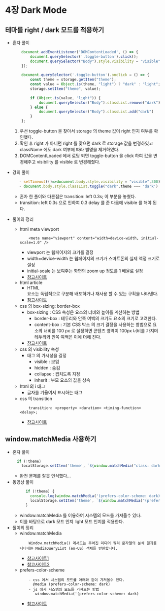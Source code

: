 # 4장 Dark Mode
## 테마를 right / dark 모드를 적용하기 
- 혼자 풀이
    ```javascript
        document.addEventListener('DOMContentLoaded', () => {
            document.querySelector('.toggle-button').click();
            document.querySelector("Body").style.visibility = "visible";
        });
        
        document.querySelector('.toggle-button').onclick = () => {
            const theme = storage.getItem("theme");
            const value = Object.is(theme, "light") ? "dark" : "light";
            storage.setItem("theme", value);
        
            if (Object.is(value, "light")) {
                document.querySelector("Body").classList.remove("dark")
            } else {
                document.querySelector("Body").classList.add("dark")
            }
        };
    ```
    1. 우선 toggle-button 을 찾아서 storage 의 theme 값이 right 인지 여부를 확인했다.
    2. 확인 후 right 가 아니면 right 를 맞으면 dark 로 storage 값을 변경하였고 className 에도 dark 여부에 따라 별명을 제거하였다.
    3. DOMContentLoaded 에서 로딩 되면 toggle-button 을 click 하여 값을 변경해주고 visibility 를 visible 로 변경해줬다.
- 강의 풀이
  ```javascript
     - setTimeout(()=>document.body.style.visibility = "visible",300);
     - document.body.style.classList.toggle("dark",theme === 'dark')
  ```
  - 혼자 한 풀이와 다른점은 transition: left 0.3s; 이 부분을 놓쳤다.
  - transition: left 0.3s 으로 인하여 0.3 delay 를 준 다음에 visible 를 해야 된다.
    
- 풀이외 정리
    - html meta viewport 
        ```text
            <meta name="viewport" content="width=device-width, initial-scale=1.0" />
        ```
        - viewport 는 웹페이지의 크기를 결정
        - width=device-width 는 웹페이지의 크기가 스마트폰의 실제 액정 크기로 설정
        - initial-scale 는 보여주는 화면의 zoom up 정도를 1 배율로 설정
        - [참고사이트]("https://dreamaz.tistory.com/364")
    - html article
        - HTML <article> 요소는 독립적으로 구분해 배포하거나 재사용 할 수 있는 구획을 나타낸다.
        - [참고사이트]("https://developer.mozilla.org/ko/docs/Web/HTML/Element/article")
    - css 의 box-sizing: border-box
        - box-sizing : CSS 속성은 요소의 너비와 높이를 계산하는 방법
            - border-box : 테두리와 안쪽 여백의 크기도 요소의 크기로 고려한다.
            - content-box : 기본 CSS 박스 의 크기 결정을 사용하는 방법으로 요소의 너비를 100 px 로 설정하면 콘텐츠 영역이 100px 너비를 가지며 테두리와 안쪽 여백은 이에 더해 진다.
        - [참고사이트]("https://developer.mozilla.org/ko/docs/Web/CSS/box-sizing")
    - css 의 visibility 속성
        - 태그 의 가시성을 결정 
            - visible : 보임
            - hidden : 숨김
            - collapse : 겹치도록 지정 
            - inherit : 부모 요소의 값을 상속
    - html 의 i 태그
        - 글자를 기율여서 표시하는 태그
    - css 의 transition
        ```text
            transition: <property> <duration> <timing-function> <delay>;
        ``` 
        - [참고사이트]("https://developer.mozilla.org/ko/docs/Web/CSS/CSS_Transitions/Using_CSS_transitions")
    
## window.matchMedia 사용하기
- 혼자 풀이
    ```javascript
      if (!theme)
        localStorage.setItem('theme', `${window.matchMedia("class: dark").matches ? "dark" : 'light'}`);
    ```
    - 완전 문제를 잘못 인식했다...
- 동영상 풀이
    ```javascript
          if (!theme) {
            console.log(window.matchMedia('(prefers-color-scheme: dark)').matches);
            localStorage.setItem('theme', `${window.matchMedia("(prefers-scheme: dark)").matches ? "dark" : 'light'}`);
          }
    ```
    - window.matchMedia 를 이용하여 시스템의 모드를 가져올수 있다. 
    - 이를 바탕으로 dark 모드 인지 light 모드 인지를 적용한다.
- 풀이외 정리
    - window.matchMedia 
        ```text
            Window.matchMedia() 메서드는 주어진 미디어 쿼리 문자열의 분석 결과를 나타내는 MediaQueryList (en-US) 객체를 반환합니다.
        ```
        - [참고사이트1]("https://developer.mozilla.org/ko/docs/Web/API/Window/matchMedia")
        - [참고사이트2]("https://eunsukim.me/posts/how-to-use-media-query-with-javascript-matchmedia")
    - prefers-color-scheme
        ```text
            - css 에서 시스템의 모드를 아래와 같이 가져올수 있다.
              @media (prefers-color-scheme: dark)
            - js 에서 시스템의 모드를 가져오는 방법
               window.matchMedia('(prefers-color-scheme: dark)
        ```
        - [참고사이트]("https://velog.io/@yijaee/%EB%8B%A4%ED%81%AC%EB%AA%A8%EB%93%9C-%EA%B5%AC%ED%98%84%ED%95%98%EA%B8%B0")
